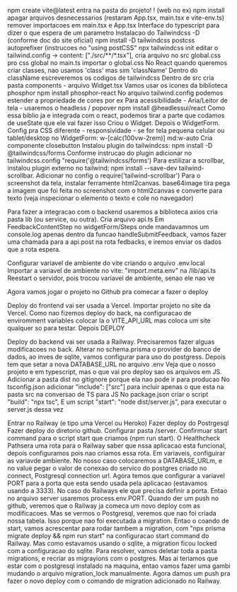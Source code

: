 npm create vite@latest
entra na pasta do projeto! ! (web no ex)
npm install
apagar arquivos desnecessarios (restaram App.tsx, main.tsx e vite-env.ts)
remover importacoes em main.tsx e App.tsx
Interface do typescript para dizer o que espera de um parametro
Instalacao do Tailwindcss -D (conforme doc do site oficial)
npm install -D tailwindcss postcss autoprefixer (instrucoes no "using postCSS"
npx tailwindcss init
editar o tailwind.config -> content: ["./src/**/*.tsx"],
cria arquivo no src global.css pro css global
no main.ts importar o global.css
No React quando queremos criar classes, nao usamos 'class' mas sim 'className'
Dentro do className escreveremos os codigos de tailwindcss
Dentro de src cria pasta components - arquivo Widget.tsx
Vamos usar os icones da biblioteca phosphor
npm install phosphor-react
No arquivo tailwind.config podemos estender a propriedade de cores por ex
Para acessibilidade - Aria/Leitor de tela - usaremos o headless / popover
npm install @headlessui/react
Como essa biblio ja e integrada com o react, podemos tirar a parte que codamos de useState que ele vai fazer isso
Criou o Widget. Depois o WidgetForm.
Config pra CSS diferente - responsividade - se for tela pequena celular ou tablet/desktop no WidgetForm:  w-[calc(100vw-2rem)] md:w-auto
Cria componente closebutton
Instalou plugin do tailwindcss: npm install -D @tailwindcss/forms
Conforme instrucao do plugin adicionar no tailwindcss.config "require('@tailwindcss/forms')
Para estilizar a scrollbar, instalou plugin externo no tailwind: npm install --save-dev tailwind-scrollbar. Adicionar no config o require('tailwind-scrollbar')
Para o screenshot da tela, instalar ferramente html2canvas. 
base64image tira pega a imagem que foi feita no screenshot com o html2canvas e converte para texto (veja inspecionar o elemento o texto e cole no navegador)

Para fazer a integracao com o backend usaremos a biblioteca axios
cria pasta lib (ou service, ou outra). Cria arquivo api.ts
Em FeedbackContentStep no widgetForm/Steps onde mandavamnos um console.log apenas dentro da funcao handleSubmitFeedback, vamos fazer uma chamada para a api.post na rota fedbacks, e iremos enviar os dados que a rota espera.

Configurar variavel de ambiente do vite criando o arquivo .env.local
Importar a variavel de ambiente no vite: "import.meta.env" na /lib/api.ts
Reestart o servidor, pois trocou variavel de ambiente, senao ele nao ve

Agora vamos jogar o projeto no Github pra comecar a fazer o deploy

Deploy do frontend vai ser usada a Vercel. Importar projeto no site da Vercel.
Como nao fizemos deploy do back, na configuracao de enviromment variables colocar la o VITE_API_URL mas coloca um site qualquer so para testar. Depois DEPLOY

Deploy do backend vai ser usada a Railway. Precisaremos fazer alguas modificacoes no back.
Alterar no schema.prisma o provider do banco de dados, ao inves de sqlite, vamos configurar para uso do postgress. Depois tem que setar a nova DATABASE_URL no arquivo .env
Veja que o nosso projeto e em typescript, mas o que vai pro deploy sao os arquivos em JS.
Adicionar a pasta dist no gitignore porque ela nao pode ir para producao
No tsconfig.json adicionar  "include": ["src"] para incluir apenas o que esta na pasta src na conversao de TS para JS
No package.json criar o script "build": "npx tsc",
E um script "start": "node dist/server.js", para executar o server.js dessa vez

Entrar no Railway (e tipo uma Vercel ou Heroko)
Fazer deploy do Postrgesql
Fazer deploy do diretorio github. Configurar pasta /server. Confirmuar start command para o script start que criamos (npm run start). O Healthcheck Pathsera uma rota para o Railway saber que nssa aplicacao esta funcional, depois configuramos pois nao criamos essa rota. Em variaveis, configuirar as variavde ambiente. No nosso caso colocaremos a DATABASE_URLm, e no value pegar o valor de conexao do servico do postgres criado no connect, Postgresql connection url.
Agora temos que configurar a variavel PORT para a porta que esta sendo usada pela aplicacao (estavamos usando a 3333).
No caso do Railways ele que precisa definir a porta. Entao no arquivo server usaremos process.env.PORT.
Quando der um push no github, veremos que o Railway ja comeca um novo deploy com as modificacoes.
Mas se vermos o Postgresql, veremos que nao foi criada nossa tabela. Isso porque nao foi executada a migration.  Entao o coando de start, vamos acrescentar para rodar tambem a migration, com "npx prisma migrate deploy && npm run start" na configuracao start command do Railway.
Mas como estavamos usando o sqlite, a migration ficou locked com a configuracao do sqlite. Para resolver, vamos deletar toda a pasta migrations, e recriar as migrayions com o postgres. Mas ai teriamos que estar com o postgresql instalado na maquina, entao vamos fazer uma gambi mudando o arquivo migration_lock manualmente.
Agora damos um push pra fazer o novo deploy com o comando de migration adicionado no Railway.




